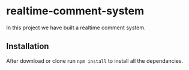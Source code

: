 # realtime-comment-system
In this project we have built a realtime comment system.

## Installation 
After download or clone run `npm install` to install all the dependancies.

